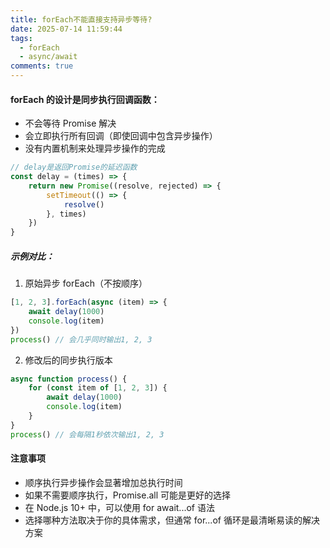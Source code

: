 ```yaml
---
title: forEach不能直接支持异步等待?
date: 2025-07-14 11:59:44
tags:
  - forEach
  - async/await
comments: true
---
```


#### forEach 的设计是同步执行回调函数：

- 不会等待 Promise 解决
- 会立即执行所有回调（即使回调中包含异步操作）
- 没有内置机制来处理异步操作的完成

```javascript
// delay是返回Promise的延迟函数
const delay = (times) => {
	return new Promise((resolve, rejected) => {
		setTimeout(() => {
			resolve()
		}, times)
	})
}
```

##### 示例对比：

1. 原始异步 forEach（不按顺序）

```javascript
[1, 2, 3].forEach(async (item) => {
	await delay(1000)
	console.log(item)
})
process() // 会几乎同时输出1, 2, 3
```

2. 修改后的同步执行版本

```javascript
async function process() {
	for (const item of [1, 2, 3]) {
		await delay(1000)
		console.log(item)
	}
}
process() // 会每隔1秒依次输出1, 2, 3
```

#### 注意事项

- 顺序执行异步操作会显著增加总执行时间
- 如果不需要顺序执行，Promise.all 可能是更好的选择
- 在 Node.js 10+ 中，可以使用 for await...of 语法
- 选择哪种方法取决于你的具体需求，但通常 for...of 循环是最清晰易读的解决方案
